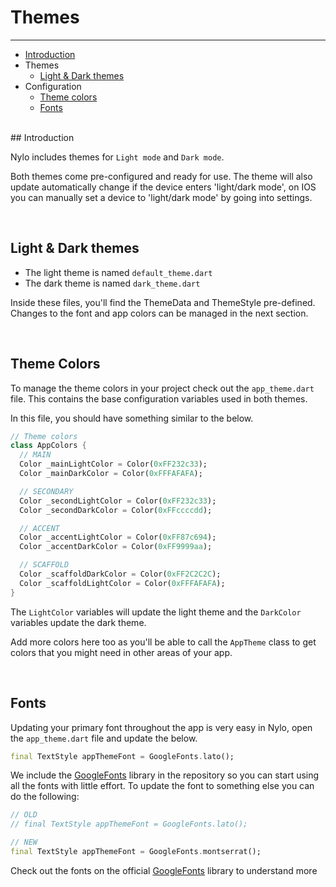 # Themes

---

<a name="section-1"></a>
- [Introduction](#introduction "Introduction to themes")
- Themes
  - [Light & Dark themes](#light-and-dark-themes "Light and dark themes")
- Configuration
  - [Theme colors](#theme-colors "Theme colours")
  - [Fonts](#fonts "Fonts")


<div id="introduction"></div>
<br>
## Introduction

Nylo includes themes for `Light mode` and `Dark mode`.

Both themes come pre-configured and ready for use. The theme will also update automatically change if the device enters 'light/dark mode', on IOS you can manually set a device to 'light/dark mode' by going into settings.

<div id="light-and-dark-themes"></div>
<br>

## Light & Dark themes

- The light theme is named `default_theme.dart`
- The dark theme is named `dark_theme.dart`

Inside these files, you'll find the ThemeData and ThemeStyle pre-defined.
Changes to the font and app colors can be managed in the next section.

<div id="theme-colors"></div>
<br>

## Theme Colors

To manage the theme colors in your project check out the `app_theme.dart` file.
This contains the base configuration variables used in both themes.

In this file, you should have something similar to the below.

``` dart
// Theme colors
class AppColors {
  // MAIN
  Color _mainLightColor = Color(0xFF232c33);
  Color _mainDarkColor = Color(0xFFFAFAFA);

  // SECONDARY
  Color _secondLightColor = Color(0xFF232c33);
  Color _secondDarkColor = Color(0xFFccccdd);

  // ACCENT
  Color _accentLightColor = Color(0xFF87c694);
  Color _accentDarkColor = Color(0xFF9999aa);

  // SCAFFOLD
  Color _scaffoldDarkColor = Color(0xFF2C2C2C);
  Color _scaffoldLightColor = Color(0xFFFAFAFA);
}
```

The `LightColor` variables will update the light theme and the `DarkColor` variables update the dark theme.

Add more colors here too as you'll be able to call the `AppTheme` class to get colors that you might need in other areas of your app.

<div id="fonts"></div>
<br>

## Fonts

Updating your primary font throughout the app is very easy in Nylo, open the `app_theme.dart` file and update the below.

``` dart
final TextStyle appThemeFont = GoogleFonts.lato();
```

We include the [GoogleFonts](https://pub.dev/packages/google_fonts) library in the repository so you can start using all the fonts with little effort.
To update the font to something else you can do the following:
``` dart
// OLD
// final TextStyle appThemeFont = GoogleFonts.lato();

// NEW
final TextStyle appThemeFont = GoogleFonts.montserrat();
```

Check out the fonts on the official [GoogleFonts](https://pub.dev/packages/google_fonts) library to understand more